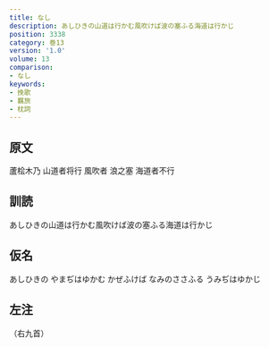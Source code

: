 ```yaml
---
title: なし
description: あしひきの山道は行かむ風吹けば波の塞ふる海道は行かじ
position: 3338
category: 巻13
version: '1.0'
volume: 13
comparison:
- なし
keywords:
- 挽歌
- 羈旅
- 枕詞
---
```


## 原文

蘆桧木乃 山道者将行 風吹者 浪之塞 海道者不行

## 訓読

あしひきの山道は行かむ風吹けば波の塞ふる海道は行かじ

## 仮名

あしひきの やまぢはゆかむ かぜふけば なみのささふる うみぢはゆかじ

## 左注

（右九首）
